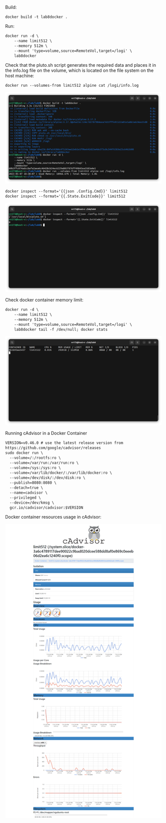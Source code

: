 Build:

```
docker build -t lab8docker .
```

Run:

```
docker run -d \
    --name limit512 \
    --memory 512m \
    --mount 'type=volume,source=RemoteVol,target=/logi' \
    lab8docker
```

Check that the pluto.sh script generates the required data and places it in the info.log file on the volume, which is located on the file system on the host machine:

```
docker run --volumes-from limit512 alpine cat /logi/info.log
```

![Alt text](./screenshots/4a_1.png "info.log")

```
docker inspect --format='{{json .Config.Cmd}}' limit512
docker inspect --format='{{.State.ExitCode}}' limit512
```

![Alt text](./screenshots/4a_2.png "Inspect container")

Check docker container memory limit:

```
docker run -d \
    --name limit512 \
    --memory 512m \
    --mount 'type=volume,source=RemoteVol,target=/logi' \
    lab8docker tail -f /dev/null; docker stats
```

![Alt text](./screenshots/4b.png "Docker container memory limit")

Running cAdvisor in a Docker Container

```
VERSION=v0.46.0 # use the latest release version from https://github.com/google/cadvisor/releases
sudo docker run \
  --volume=/:/rootfs:ro \
  --volume=/var/run:/var/run:ro \
  --volume=/sys:/sys:ro \
  --volume=/var/lib/docker/:/var/lib/docker:ro \
  --volume=/dev/disk/:/dev/disk:ro \
  --publish=8080:8080 \
  --detach=true \
  --name=cadvisor \
  --privileged \
  --device=/dev/kmsg \
  gcr.io/cadvisor/cadvisor:$VERSION
```

Docker container resources usage in cAdvisor:

![Alt text](./screenshots/cadvisor.png "cAdvisor")